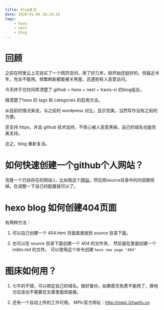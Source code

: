 ```yaml
---
title: blog复活
date: 2020-01-04 16:14:16
tags:
    - hexo
    - next
    - blog
---
```


# 回顾

之前在阿里云上花钱买了一个网页空间，用了好几年，刚开始还挺好的，但最近半年，完全不能用。频繁刷新都能被关黑屋。还遇到有人恶意访问。

今天终于花时间弄清楚了 github + hexo + next + travis-ci 的blog组合。

搞清楚了hexo 的 tags 和 categories 的启用方法。

从目前的情况来说，与之前的 wordpress 对比，显示完美，当然写作没有之前的方便。

还支持 https，并且 github 技术加持，不担心被人恶意黑掉。自己的域名也能完美支持。

总之，blog 重新复活。

# 如何快速创建一个github个人网站？

克隆一个已经存在的网站:)，比如我这个[网站](https://github.com/wangwanqiang/myHexoSite.git)。然后把source目录中的内容删除掉。在调整一下自己的配置就可以了。

# hexo blog 如何创建404页面

有两种方法：

1. 可以自己创建一个 404.html 页面直接放到 source 目录下面。

2. 也可以在 source 目录下面创建一个 404 的文件夹， 然后面在里面创建一个 index.md 的文件。 可以使用这个命令创建 ` hexo new page "404" `

# 图床如何用？

1. 七牛的不错，可以绑定自己的域名。做好备份，如果那天免费不能用了，换地方应该也不需要在文章里面改链接。

2. 还有一个自动上传的工作可用。 MPic官方网址：http://mpic.lzhaofu.cn


